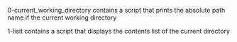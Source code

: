 0-current_working_directory contains a script that prints the absolute path name if the current working directory

1-lisit contains a script that displays the contents list of the current directory
